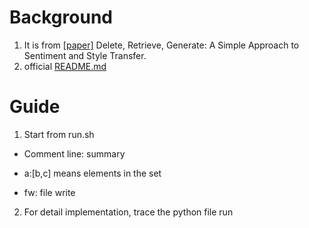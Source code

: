 # Background
1. It is from [[paper]](https://arxiv.org/pdf/1804.06437.pdf) Delete, Retrieve, Generate: A Simple Approach to Sentiment and Style Transfer.
2. official [README.md](https://github.com/lijuncen/Sentiment-and-Style-Transfer)

# Guide
1. Start from run.sh

- Comment line: summary
  
- a:\[b,c] means elements in the set
  
- fw: file write
  
2. For detail implementation, trace the python file run 


